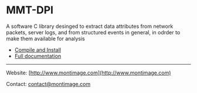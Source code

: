 # MMT-DPI

A software C library desinged to extract data attributes from network packets, server logs, and from structured events in general, in odrder to make them available for analysis

- [Compile and Install](docs/Compilation-and-Installation-Instructions.md)
- [Full documentation](./docs)

---

Website: [http://www.montimage.com](http://www.montimage.com)

Contact: [contact@montimage.com](mailto:contact@montimage.com)
